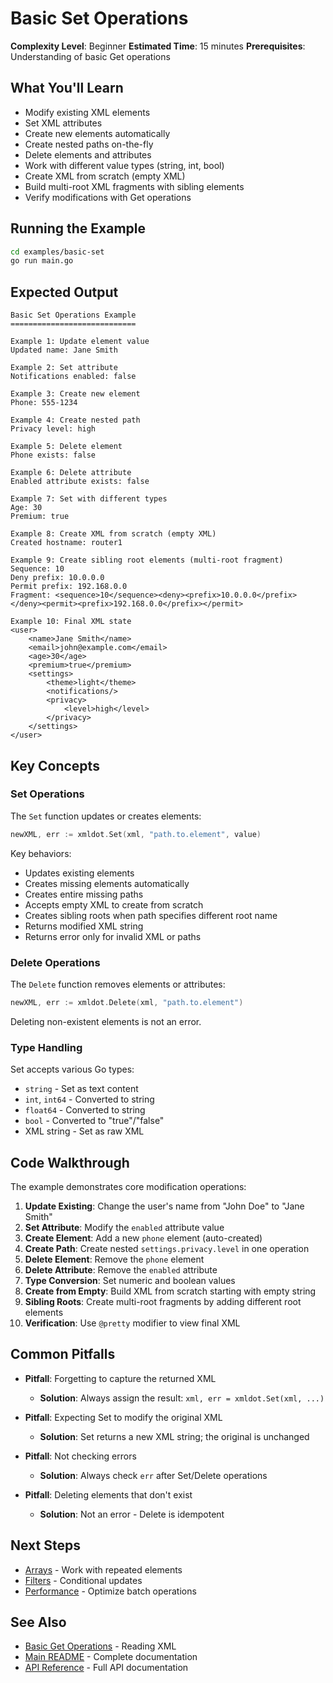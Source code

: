 # Basic Set Operations

**Complexity Level**: Beginner
**Estimated Time**: 15 minutes
**Prerequisites**: Understanding of basic Get operations

## What You'll Learn

- Modify existing XML elements
- Set XML attributes
- Create new elements automatically
- Create nested paths on-the-fly
- Delete elements and attributes
- Work with different value types (string, int, bool)
- Create XML from scratch (empty XML)
- Build multi-root XML fragments with sibling elements
- Verify modifications with Get operations

## Running the Example

```bash
cd examples/basic-set
go run main.go
```

## Expected Output

```
Basic Set Operations Example
============================

Example 1: Update element value
Updated name: Jane Smith

Example 2: Set attribute
Notifications enabled: false

Example 3: Create new element
Phone: 555-1234

Example 4: Create nested path
Privacy level: high

Example 5: Delete element
Phone exists: false

Example 6: Delete attribute
Enabled attribute exists: false

Example 7: Set with different types
Age: 30
Premium: true

Example 8: Create XML from scratch (empty XML)
Created hostname: router1

Example 9: Create sibling root elements (multi-root fragment)
Sequence: 10
Deny prefix: 10.0.0.0
Permit prefix: 192.168.0.0
Fragment: <sequence>10</sequence><deny><prefix>10.0.0.0</prefix></deny><permit><prefix>192.168.0.0</prefix></permit>

Example 10: Final XML state
<user>
	<name>Jane Smith</name>
	<email>john@example.com</email>
	<age>30</age>
	<premium>true</premium>
	<settings>
		<theme>light</theme>
		<notifications/>
		<privacy>
			<level>high</level>
		</privacy>
	</settings>
</user>
```

## Key Concepts

### Set Operations

The `Set` function updates or creates elements:
```go
newXML, err := xmldot.Set(xml, "path.to.element", value)
```

Key behaviors:
- Updates existing elements
- Creates missing elements automatically
- Creates entire missing paths
- Accepts empty XML to create from scratch
- Creates sibling roots when path specifies different root name
- Returns modified XML string
- Returns error only for invalid XML or paths

### Delete Operations

The `Delete` function removes elements or attributes:
```go
newXML, err := xmldot.Delete(xml, "path.to.element")
```

Deleting non-existent elements is not an error.

### Type Handling

Set accepts various Go types:
- `string` - Set as text content
- `int`, `int64` - Converted to string
- `float64` - Converted to string
- `bool` - Converted to "true"/"false"
- XML string - Set as raw XML

## Code Walkthrough

The example demonstrates core modification operations:

1. **Update Existing**: Change the user's name from "John Doe" to "Jane Smith"
2. **Set Attribute**: Modify the `enabled` attribute value
3. **Create Element**: Add a new `phone` element (auto-created)
4. **Create Path**: Create nested `settings.privacy.level` in one operation
5. **Delete Element**: Remove the `phone` element
6. **Delete Attribute**: Remove the `enabled` attribute
7. **Type Conversion**: Set numeric and boolean values
8. **Create from Empty**: Build XML from scratch starting with empty string
9. **Sibling Roots**: Create multi-root fragments by adding different root elements
10. **Verification**: Use `@pretty` modifier to view final XML

## Common Pitfalls

- **Pitfall**: Forgetting to capture the returned XML
  - **Solution**: Always assign the result: `xml, err = xmldot.Set(xml, ...)`

- **Pitfall**: Expecting Set to modify the original XML
  - **Solution**: Set returns a new XML string; the original is unchanged

- **Pitfall**: Not checking errors
  - **Solution**: Always check `err` after Set/Delete operations

- **Pitfall**: Deleting elements that don't exist
  - **Solution**: Not an error - Delete is idempotent

## Next Steps

- [Arrays](../arrays/) - Work with repeated elements
- [Filters](../filters/) - Conditional updates
- [Performance](../performance/) - Optimize batch operations

## See Also

- [Basic Get Operations](../basic-get/) - Reading XML
- [Main README](../../README.md) - Complete documentation
- [API Reference](https://pkg.go.dev/github.com/netascode/xmldot) - Full API documentation
